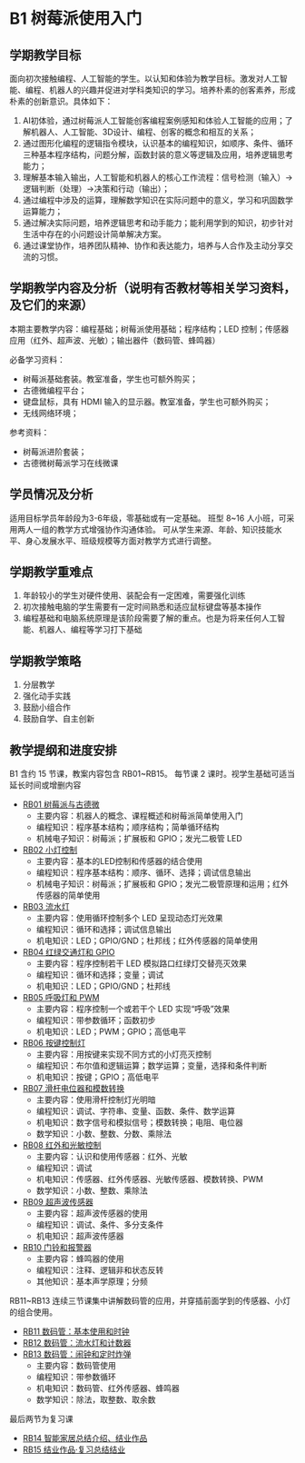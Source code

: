 # B1 树莓派使用入门

## 学期教学目标

面向初次接触编程、人工智能的学生。以认知和体验为教学目标。激发对人工智能、编程、机器人的兴趣并促进对学科类知识的学习。培养朴素的创客素养，形成朴素的创新意识。具体如下：

1. AI初体验，通过树莓派人工智能创客编程案例感知和体验人工智能的应用；了解机器人、人工智能、3D设计、编程、创客的概念和相互的关系；
2. 通过图形化编程的逻辑指令模块，认识基本的编程知识，如顺序、条件、循环三种基本程序结构，问题分解，函数封装的意义等逻辑及应用，培养逻辑思考能力；
3. 理解基本输入输出，人工智能和机器人的核心工作流程：信号检测（输入）→逻辑判断（处理）→决策和行动（输出）；
4. 通过编程中涉及的运算，理解数学知识在实际问题中的意义，学习和巩固数学运算能力；
5. 通过解决实际问题，培养逻辑思考和动手能力；能利用学到的知识，初步针对生活中存在的小问题设计简单解决方案。
6. 通过课堂协作，培养团队精神、协作和表达能力，培养与人合作及主动分享交流的习惯。

## 学期教学内容及分析（说明有否教材等相关学习资料，及它们的来源）

本期主要教学内容：编程基础；树莓派使用基础；程序结构；LED 控制；传感器应用（红外、超声波、光敏）；输出器件（数码管、蜂鸣器）

必备学习资料：

- 树莓派基础套装。教室准备，学生也可额外购买；
- 古德微编程平台；
- 键盘鼠标，具有 HDMI 输入的显示器。教室准备，学生也可额外购买；
- 无线网络环境；

参考资料：

- 树莓派进阶套装；
- 古德微树莓派学习在线微课

## 学员情况及分析

适用目标学员年龄段为3-6年级，零基础或有一定基础。
班型 8~16 人小班，可采用两人一组的教学方式增强协作沟通体验。
可从学生来源、年龄、知识技能水平、身心发展水平、班级规模等方面对教学方式进行调整。

## 学期教学重难点

1. 年龄较小的学生对硬件使用、装配会有一定困难，需要强化训练
2. 初次接触电脑的学生需要有一定时间熟悉和适应鼠标键盘等基本操作
3. 编程基础和电脑系统原理是该阶段需要了解的重点。也是为将来任何人工智能、机器人、编程等学习打下基础

## 学期教学策略

1. 分层教学
2. 强化动手实践
3. 鼓励小组合作
4. 鼓励自学、自主创新

## 教学提纲和进度安排

B1 含约 15 节课，教案内容包含 RB01~RB15。
每节课 2 课时。视学生基础可适当延长时间或增删内容

- [RB01 树莓派与古德微](RB01.md)
    - 主要内容：机器人的概念、课程概述和树莓派简单使用入门
    - 编程知识：程序基本结构；顺序结构；简单循环结构
    - 机械电子知识：树莓派；扩展板和 GPIO；发光二极管 LED
- [RB02 小灯控制](RB02.md)
    - 主要内容：基本的LED控制和传感器的结合使用
    - 编程知识：程序基本结构：顺序、循环、选择；调试信息输出
    - 机械电子知识：树莓派；扩展板和 GPIO；发光二极管原理和运用；红外传感器的简单使用
- [RB03 流水灯](RB03.md)
    - 主要内容：使用循环控制多个 LED 呈现动态灯光效果
    - 编程知识：循环和选择；调试信息输出
    - 机电知识：LED；GPIO/GND；杜邦线；红外传感器的简单使用
- [RB04 红绿交通灯和 GPIO](RB04.md)
    - 主要内容：程序控制若干 LED 模拟路口红绿灯交替亮灭效果
    - 编程知识：循环和选择；变量；调试
    - 机电知识：LED；GPIO/GND；杜邦线
- [RB05 呼吸灯和 PWM](RB05.md)
    - 主要内容：程序控制一个或若干个 LED 实现“呼吸”效果
    - 编程知识：带参数循环；函数初步
    - 机电知识：LED；PWM；GPIO；高低电平
- [RB06 按键控制灯](RB06.md)
    - 主要内容：用按键来实现不同方式的小灯亮灭控制
    - 编程知识：布尔值和逻辑运算；数学运算；变量，选择和条件判断
    - 机电知识：按键；GPIO；高低电平
- [RB07 滑杆电位器和模数转换](RB07.md)
    - 主要内容：使用滑杆控制灯光明暗
    - 编程知识：调试、字符串、变量、函数、条件、数学运算
    - 机电知识：数字信号和模拟信号；模数转换；电阻、电位器
    - 数学知识：小数、整数、分数、乘除法
- [RB08 红外和光敏控制](RB08.md)
    - 主要内容：认识和使用传感器：红外、光敏
    - 编程知识：调试
    - 机电知识：传感器、红外传感器、光敏传感器、模数转换、PWM
    - 数学知识：小数、整数、乘除法
- [RB09 超声波传感器](RB09.md)
    - 主要内容：超声波传感器的使用
    - 编程知识：调试、条件、多分支条件
    - 机电知识：超声波传感器
- [RB10 门铃和报警器](RB10.md)
    - 主要内容：蜂鸣器的使用
    - 编程知识：注释、逻辑非和状态反转
    - 其他知识：基本声学原理；分频

RB11~RB13 连续三节课集中讲解数码管的应用，并穿插前面学到的传感器、小灯的组合使用。

- [RB11 数码管：基本使用和时钟](RB11.md)
- [RB12 数码管：流水灯和计数器](RB12.md)
- [RB13 数码管：闹钟和定时炸弹](RB13.md)
    - 主要内容：数码管使用
    - 编程知识：带参数循环
    - 机电知识：数码管、红外传感器、蜂鸣器
    - 数学知识：除法，取整数、取余数

最后两节为复习课

- [RB14 智能家居总结介绍、结业作品](RB14.md)
- [RB15 结业作品·复习总结结业](RB15.md)
